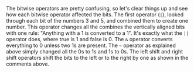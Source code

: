 The bitwise operators are pretty confusing, so let's clear things up and see how each bitwise operator affected the bits. The first operator (`|`), looked through each bit of the numbers 3 and 5, and combined them to create one number. This operator changes all the combines the vertically aligned bits with one rule: "Anything with a 1 is converted to a 1". It's exactly what the `||` operator does, where true is 1 and false is 0. The `&` operator converts everything to 0 unless two 1s are present. The `~` operator as explained above simply changed all the 0s to 1s and 1s to 0s. The left shift and right shift operators shift the bits to the left or to the right by one as shown in the comments above.